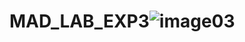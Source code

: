 # MAD_LAB_EXP3![image03](https://github.com/kainaat0110/MAD_LAB_EXP3/assets/110599444/1162f2e9-a81d-40c9-99bf-8d17c245e82f)
